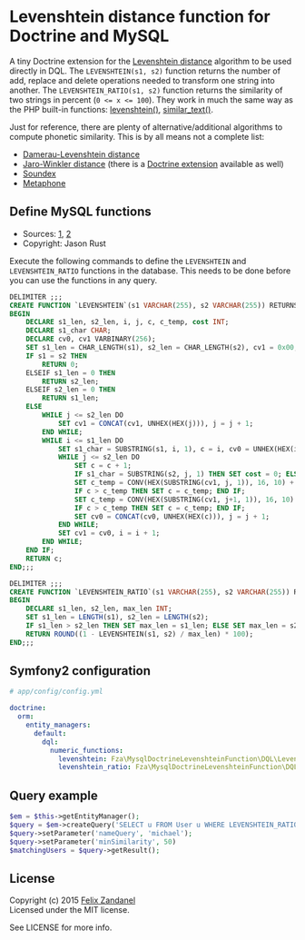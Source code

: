 # Levenshtein distance function for Doctrine and MySQL

A tiny Doctrine extension for the [Levenshtein distance](http://en.wikipedia.org/wiki/Levenshtein_distance) algorithm to be used directly in DQL. The `LEVENSHTEIN(s1, s2)` function returns the number of add, replace and delete operations needed to transform one string into another. The `LEVENSHTEIN_RATIO(s1, s2)` function returns the similarity of two strings in percent (`0 <= x <= 100`). They work in much the same way as the PHP built-in functions: [levenshtein()](http://us2.php.net/manual/en/function.levenshtein.php), [similar_text()](http://us2.php.net/manual/en/function.similar-text.php).

Just for reference, there are plenty of alternative/additional algorithms to compute phonetic similarity. This is by all means not a complete list:

* [Damerau-Levenshtein distance](http://en.wikipedia.org/wiki/Damerau%E2%80%93Levenshtein_distance)
* [Jaro-Winkler distance](http://en.wikipedia.org/wiki/Jaro%E2%80%93Winkler_distance) (there is a [Doctrine extension](https://github.com/fza/mysql-doctrine-levenshtein-function) available as well) 
* [Soundex](http://en.wikipedia.org/wiki/Jaro%E2%80%93Winkler_distance)
* [Metaphone](http://en.wikipedia.org/wiki/Metaphone)

## Define MySQL functions

* Sources: [1](http://stackoverflow.com/questions/4671378/levenshtein-mysql-php
), [2](http://www.artfulsoftware.com/infotree/queries.php#552)
* Copyright: Jason Rust

Execute the following commands to define the `LEVENSHTEIN` and `LEVENSHTEIN_RATIO` functions in the database. This needs to be done before you can use the functions in any query.

```sql
DELIMITER ;;;
CREATE FUNCTION `LEVENSHTEIN`(s1 VARCHAR(255), s2 VARCHAR(255)) RETURNS int(11) DETERMINISTIC
BEGIN
    DECLARE s1_len, s2_len, i, j, c, c_temp, cost INT;
    DECLARE s1_char CHAR;
    DECLARE cv0, cv1 VARBINARY(256);
    SET s1_len = CHAR_LENGTH(s1), s2_len = CHAR_LENGTH(s2), cv1 = 0x00, j = 1, i = 1, c = 0;
    IF s1 = s2 THEN
        RETURN 0;
    ELSEIF s1_len = 0 THEN
        RETURN s2_len;
    ELSEIF s2_len = 0 THEN
        RETURN s1_len;
    ELSE
        WHILE j <= s2_len DO
            SET cv1 = CONCAT(cv1, UNHEX(HEX(j))), j = j + 1;
        END WHILE;
        WHILE i <= s1_len DO
            SET s1_char = SUBSTRING(s1, i, 1), c = i, cv0 = UNHEX(HEX(i)), j = 1;
            WHILE j <= s2_len DO
                SET c = c + 1;
                IF s1_char = SUBSTRING(s2, j, 1) THEN SET cost = 0; ELSE SET cost = 1; END IF;
                SET c_temp = CONV(HEX(SUBSTRING(cv1, j, 1)), 16, 10) + cost;
                IF c > c_temp THEN SET c = c_temp; END IF;
                SET c_temp = CONV(HEX(SUBSTRING(cv1, j+1, 1)), 16, 10) + 1;
                IF c > c_temp THEN SET c = c_temp; END IF;
                SET cv0 = CONCAT(cv0, UNHEX(HEX(c))), j = j + 1;
            END WHILE;
            SET cv1 = cv0, i = i + 1;
        END WHILE;
    END IF;
    RETURN c;
END;;;
```

```sql
DELIMITER ;;;
CREATE FUNCTION `LEVENSHTEIN_RATIO`(s1 VARCHAR(255), s2 VARCHAR(255)) RETURNS int(11) DETERMINISTIC
BEGIN
    DECLARE s1_len, s2_len, max_len INT;
    SET s1_len = LENGTH(s1), s2_len = LENGTH(s2);
    IF s1_len > s2_len THEN SET max_len = s1_len; ELSE SET max_len = s2_len; END IF;
    RETURN ROUND((1 - LEVENSHTEIN(s1, s2) / max_len) * 100);
END;;;
```

## Symfony2 configuration

```yaml
# app/config/config.yml

doctrine:
  orm:
    entity_managers:
      default:
        dql:
          numeric_functions:
            levenshtein: Fza\MysqlDoctrineLevenshteinFunction\DQL\LevenshteinFunction
            levenshtein_ratio: Fza\MysqlDoctrineLevenshteinFunction\DQL\LevenshteinRatioFunction
```

## Query example

```php
$em = $this->getEntityManager();
$query = $em->createQuery('SELECT u FROM User u WHERE LEVENSHTEIN_RATIO(u.name, :nameQuery) > :minSimilarity');
$query->setParameter('nameQuery', 'michael');
$query->setParameter('minSimilarity', 50)
$matchingUsers = $query->getResult();
```

## License

Copyright (c) 2015 [Felix Zandanel](http://felix.zandanel.me/)  
Licensed under the MIT license.

See LICENSE for more info.
